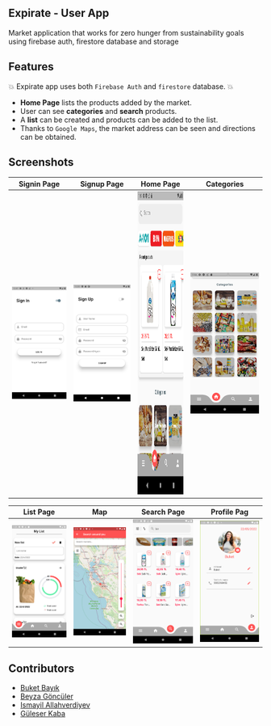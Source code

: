 ## Expirate - User App

Market application that works for zero hunger from sustainability goals using firebase auth, firestore database and storage

## Features
:boom: Expirate app uses both `Firebase Auth` and `firestore` database. :boom:
* **Home Page** lists the products added by the market.
* User can see **categories** and **search** products.
* A **list** can be created and products can be added to the list.
* Thanks to `Google Maps`, the market address can be seen and directions can be obtained.

## Screenshots

Signin Page                |  Signup Page              |Home Page                  | Categories         
:-------------------------:|:-------------------------:|:------------------:|:-------------------------:
![](https://github.com/UNIGIBBS/Expirate-User_app/blob/master/images/Sign%20In%20Page.png?raw=true)|![](https://github.com/UNIGIBBS/Expirate-User_app/blob/master/images/Sign%20Up%20Page.png?raw=true)|<a href="url"><img src="https://github.com/UNIGIBBS/Expirate-User_app/blob/master/images/Home%20Page.png" height="600" width="400"></a>|![](https://github.com/UNIGIBBS/Expirate-User_app/blob/master/images/Categories.png?raw=true)|


List Page                  | Map                       | Search Page              | Profile Pag                  
:-------------------------:|:-------------------------:|:-------------------------:|:-------------------------:
![](https://github.com/UNIGIBBS/Expirate-User_app/blob/master/images/List%20Page.png?raw=true)|![](https://github.com/UNIGIBBS/Expirate-User_app/blob/master/images/map.png?raw=true)|![](https://github.com/UNIGIBBS/Expirate-User_app/blob/master/images/Search%20Page.png?raw=true)|![](https://github.com/UNIGIBBS/Expirate-User_app/blob/master/images/Profile%20Page.png?raw=true)|

## Contributors
* [Buket Bayık](https://github.com/buketbyk)
* [Beyza Göncüler](https://github.com/BeyzaGonculer)
* [Ismayil Allahverdiyev](https://github.com/ismayil-allahverdiyev)
* [Güleser Kaba](https://github.com/guleserkaba)




